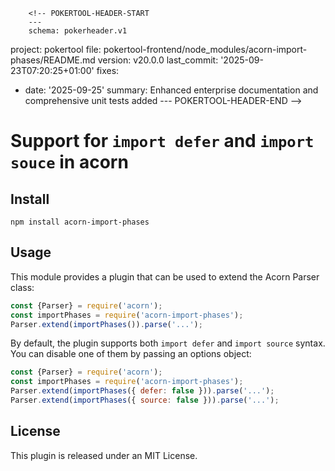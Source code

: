         <!-- POKERTOOL-HEADER-START
        ---
        schema: pokerheader.v1
project: pokertool
file: pokertool-frontend/node_modules/acorn-import-phases/README.md
version: v20.0.0
last_commit: '2025-09-23T07:20:25+01:00'
fixes:
- date: '2025-09-25'
  summary: Enhanced enterprise documentation and comprehensive unit tests added
        ---
        POKERTOOL-HEADER-END -->
# Support for `import defer` and `import souce` in acorn

## Install

```
npm install acorn-import-phases
```

## Usage

This module provides a plugin that can be used to extend the Acorn Parser class:

```js
const {Parser} = require('acorn');
const importPhases = require('acorn-import-phases');
Parser.extend(importPhases()).parse('...');
```

By default, the plugin supports both `import defer` and `import source` syntax. You can disable one of them by passing an options object:

```js
const {Parser} = require('acorn');
const importPhases = require('acorn-import-phases');
Parser.extend(importPhases({ defer: false })).parse('...');
Parser.extend(importPhases({ source: false })).parse('...');
```

## License

This plugin is released under an MIT License.
